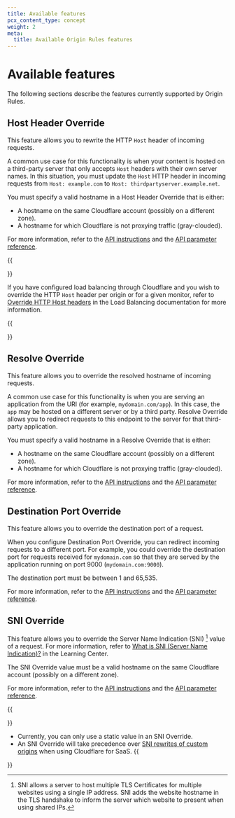 ```yaml
---
title: Available features
pcx_content_type: concept
weight: 2
meta:
  title: Available Origin Rules features
---
```


# Available features

The following sections describe the features currently supported by Origin Rules.

## Host Header Override

This feature allows you to rewrite the HTTP `Host` header of incoming requests.

A common use case for this functionality is when your content is hosted on a third-party server that only accepts `Host` headers with their own server names. In this situation, you must update the `Host` HTTP header in incoming requests from `Host: example.com` to `Host: thirdpartyserver.example.net`.

You must specify a valid hostname in a Host Header Override that is either:

* A hostname on the same Cloudflare account (possibly on a different zone).
* A hostname for which Cloudflare is not proxying traffic (gray-clouded).

For more information, refer to the [API instructions](/rules/origin-rules/create-api/) and the [API parameter reference](/rules/origin-rules/parameters/#host-header-override-parameters).

{{<Aside type="note" header="Host header overrides when using load balancing">}}

If you have configured load balancing through Cloudflare and you wish to override the HTTP `Host` header per origin or for a given monitor, refer to [Override HTTP Host headers](/load-balancing/additional-options/override-http-host-headers/) in the Load Balancing documentation for more information.

{{</Aside>}}

## Resolve Override

This feature allows you to override the resolved hostname of incoming requests.

A common use case for this functionality is when you are serving an application from the URI (for example, `mydomain.com/app`). In this case, the `app` may be hosted on a different server or by a third party. Resolve Override allows you to redirect requests to this endpoint to the server for that third-party application.

You must specify a valid hostname in a Resolve Override that is either:

* A hostname on the same Cloudflare account (possibly on a different zone).
* A hostname for which Cloudflare is not proxying traffic (gray-clouded).

For more information, refer to the [API instructions](/rules/origin-rules/create-api/) and the [API parameter reference](/rules/origin-rules/parameters/#resolve-override-and-destination-port-override-parameters).

## Destination Port Override

This feature allows you to override the destination port of a request.

When you configure Destination Port Override, you can redirect incoming requests to a different port. For example, you could override the destination port for requests received for `mydomain.com` so that they are served by the application running on port 9000 (`mydomain.com:9000`).

The destination port must be between 1 and 65,535.

For more information, refer to the [API instructions](/rules/origin-rules/create-api/) and the [API parameter reference](/rules/origin-rules/parameters/#resolve-override-and-destination-port-override-parameters).

## SNI Override

This feature allows you to override the Server Name Indication (SNI) [^1] value of a request. For more information, refer to [What is SNI (Server Name Indication)?](https://www.cloudflare.com/learning/ssl/what-is-sni/) in the Learning Center.

The SNI Override value must be a valid hostname on the same Cloudflare account (possibly on a different zone).

For more information, refer to the [API instructions](/rules/origin-rules/create-api/) and the [API parameter reference](/rules/origin-rules/parameters/#sni-override-parameters).

{{<Aside type="note" header="Notes">}}
* Currently, you can only use a static value in an SNI Override.
* An SNI Override will take precedence over [SNI rewrites of custom origins](/cloudflare-for-platforms/cloudflare-for-saas/start/advanced-settings/custom-origin/#sni-rewrites) when using Cloudflare for SaaS.
{{</Aside>}}

[^1]: SNI allows a server to host multiple TLS Certificates for multiple websites using a single IP address. SNI adds the website hostname in the TLS handshake to inform the server which website to present when using shared IPs.